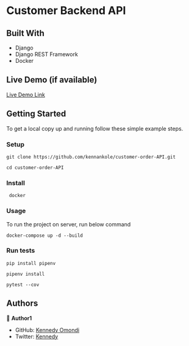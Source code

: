 # Customer Backend API

## Built With

- Django 
- Django REST Framework
- Docker

## Live Demo (if available)

[Live Demo Link]('https://customer-order-api.onrender.com/')


## Getting Started

To get a local copy up and running follow these simple example steps.

### Setup

```
git clone https://github.com/kennankole/customer-order-API.git
```

```
cd customer-order-API
```

### Install
```
 docker
```

### Usage
To run the project on server, run below command

```
docker-compose up -d --build
```

### Run tests

```
pip install pipenv
```

```
pipenv install
```

```
pytest --cov
```

## Authors

👤 **Author1**

- GitHub: [Kennedy Omondi](https://github.com/kennankole)
- Twitter: [Kennedy](https://twitter.com/obwombe_kennedy)



